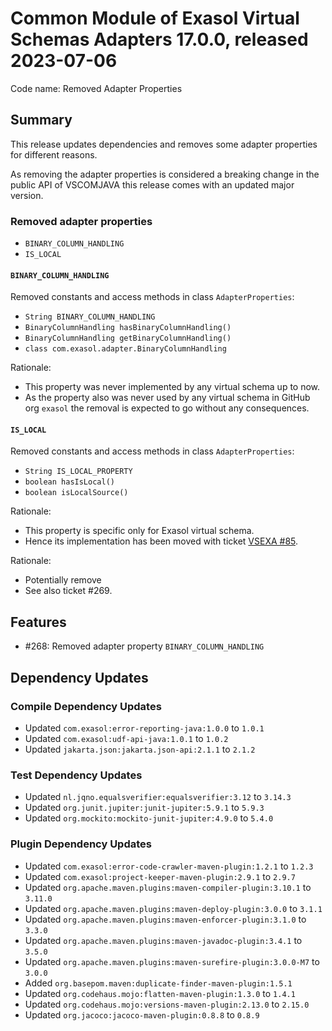 # Common Module of Exasol Virtual Schemas Adapters 17.0.0, released 2023-07-06

Code name: Removed Adapter Properties

## Summary

This release updates dependencies and removes some adapter properties for different reasons.

As removing the adapter properties is considered a breaking change in the public API of VSCOMJAVA this release comes with an updated major version.

### Removed adapter properties

* `BINARY_COLUMN_HANDLING`
* `IS_LOCAL`

#### `BINARY_COLUMN_HANDLING`

Removed constants and access methods in class `AdapterProperties`:
* `String BINARY_COLUMN_HANDLING`
* `BinaryColumnHandling hasBinaryColumnHandling()`
* `BinaryColumnHandling getBinaryColumnHandling()`
* `class com.exasol.adapter.BinaryColumnHandling`

Rationale:
* This property was never implemented by any virtual schema up to now.
* As the property also was never used by any virtual schema in GitHub org `exasol` the removal is expected to go without any consequences.

#### `IS_LOCAL`

Removed constants and access methods in class `AdapterProperties`:
* `String IS_LOCAL_PROPERTY`
* `boolean hasIsLocal()`
* `boolean isLocalSource()`

Rationale:
* This property is specific only for Exasol virtual schema.
* Hence its implementation has been moved with ticket [VSEXA #85](https://github.com/exasol/exasol-virtual-schema/issues/85).

Rationale:
* Potentially remove
* See also ticket #269.

## Features

* #268: Removed adapter property `BINARY_COLUMN_HANDLING`

## Dependency Updates

### Compile Dependency Updates

* Updated `com.exasol:error-reporting-java:1.0.0` to `1.0.1`
* Updated `com.exasol:udf-api-java:1.0.1` to `1.0.2`
* Updated `jakarta.json:jakarta.json-api:2.1.1` to `2.1.2`

### Test Dependency Updates

* Updated `nl.jqno.equalsverifier:equalsverifier:3.12` to `3.14.3`
* Updated `org.junit.jupiter:junit-jupiter:5.9.1` to `5.9.3`
* Updated `org.mockito:mockito-junit-jupiter:4.9.0` to `5.4.0`

### Plugin Dependency Updates

* Updated `com.exasol:error-code-crawler-maven-plugin:1.2.1` to `1.2.3`
* Updated `com.exasol:project-keeper-maven-plugin:2.9.1` to `2.9.7`
* Updated `org.apache.maven.plugins:maven-compiler-plugin:3.10.1` to `3.11.0`
* Updated `org.apache.maven.plugins:maven-deploy-plugin:3.0.0` to `3.1.1`
* Updated `org.apache.maven.plugins:maven-enforcer-plugin:3.1.0` to `3.3.0`
* Updated `org.apache.maven.plugins:maven-javadoc-plugin:3.4.1` to `3.5.0`
* Updated `org.apache.maven.plugins:maven-surefire-plugin:3.0.0-M7` to `3.0.0`
* Added `org.basepom.maven:duplicate-finder-maven-plugin:1.5.1`
* Updated `org.codehaus.mojo:flatten-maven-plugin:1.3.0` to `1.4.1`
* Updated `org.codehaus.mojo:versions-maven-plugin:2.13.0` to `2.15.0`
* Updated `org.jacoco:jacoco-maven-plugin:0.8.8` to `0.8.9`
